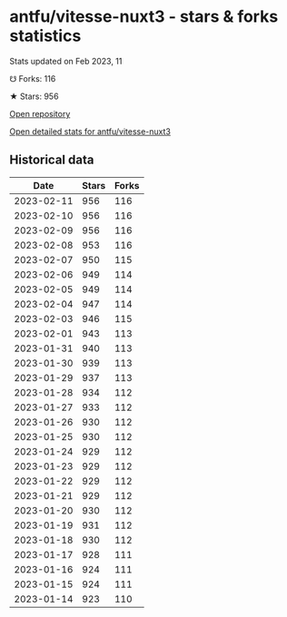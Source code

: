 # antfu/vitesse-nuxt3 - stars & forks statistics

Stats updated on Feb 2023, 11

☋ Forks: 116

★ Stars: 956

[Open repository](https://github.com/antfu/vitesse-nuxt3)

[Open detailed stats for antfu/vitesse-nuxt3](https://reviewgithub.com/rep/antfu/vitesse-nuxt3)

## Historical data
| Date | Stars | Forks |
|------|-------|-------|
| 2023-02-11 | 956 | 116 | 
| 2023-02-10 | 956 | 116 | 
| 2023-02-09 | 956 | 116 | 
| 2023-02-08 | 953 | 116 | 
| 2023-02-07 | 950 | 115 | 
| 2023-02-06 | 949 | 114 | 
| 2023-02-05 | 949 | 114 | 
| 2023-02-04 | 947 | 114 | 
| 2023-02-03 | 946 | 115 | 
| 2023-02-01 | 943 | 113 | 
| 2023-01-31 | 940 | 113 | 
| 2023-01-30 | 939 | 113 | 
| 2023-01-29 | 937 | 113 | 
| 2023-01-28 | 934 | 112 | 
| 2023-01-27 | 933 | 112 | 
| 2023-01-26 | 930 | 112 | 
| 2023-01-25 | 930 | 112 | 
| 2023-01-24 | 929 | 112 | 
| 2023-01-23 | 929 | 112 | 
| 2023-01-22 | 929 | 112 | 
| 2023-01-21 | 929 | 112 | 
| 2023-01-20 | 930 | 112 | 
| 2023-01-19 | 931 | 112 | 
| 2023-01-18 | 930 | 112 | 
| 2023-01-17 | 928 | 111 | 
| 2023-01-16 | 924 | 111 | 
| 2023-01-15 | 924 | 111 | 
| 2023-01-14 | 923 | 110 | 

